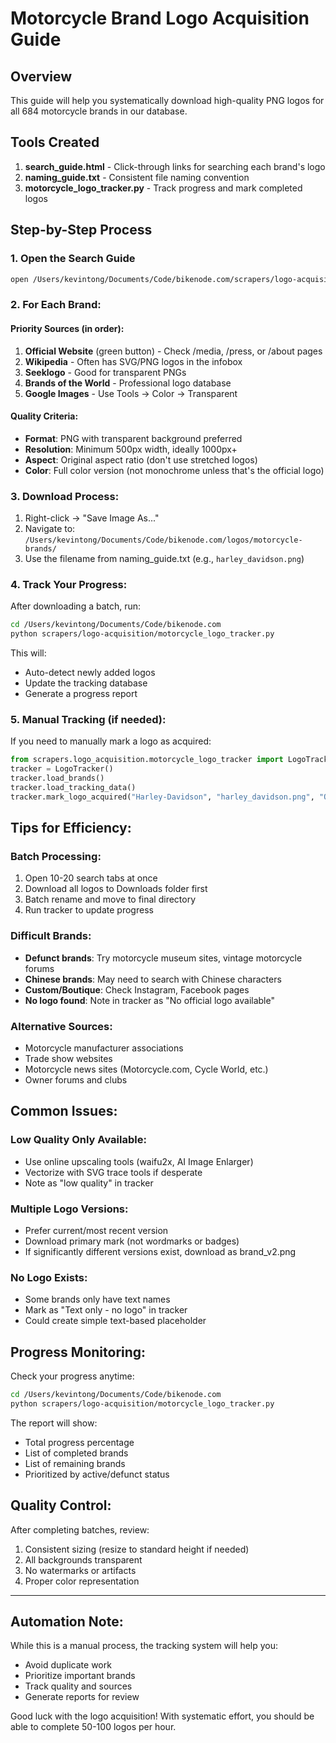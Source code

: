 # Motorcycle Brand Logo Acquisition Guide

## Overview
This guide will help you systematically download high-quality PNG logos for all 684 motorcycle brands in our database.

## Tools Created
1. **search_guide.html** - Click-through links for searching each brand's logo
2. **naming_guide.txt** - Consistent file naming convention
3. **motorcycle_logo_tracker.py** - Track progress and mark completed logos

## Step-by-Step Process

### 1. Open the Search Guide
```bash
open /Users/kevintong/Documents/Code/bikenode.com/scrapers/logo-acquisition/search_guide.html
```

### 2. For Each Brand:

#### Priority Sources (in order):
1. **Official Website** (green button) - Check /media, /press, or /about pages
2. **Wikipedia** - Often has SVG/PNG logos in the infobox
3. **Seeklogo** - Good for transparent PNGs
4. **Brands of the World** - Professional logo database
5. **Google Images** - Use Tools → Color → Transparent

#### Quality Criteria:
- **Format**: PNG with transparent background preferred
- **Resolution**: Minimum 500px width, ideally 1000px+
- **Aspect**: Original aspect ratio (don't use stretched logos)
- **Color**: Full color version (not monochrome unless that's the official logo)

### 3. Download Process:
1. Right-click → "Save Image As..."
2. Navigate to: `/Users/kevintong/Documents/Code/bikenode.com/logos/motorcycle-brands/`
3. Use the filename from naming_guide.txt (e.g., `harley_davidson.png`)

### 4. Track Your Progress:
After downloading a batch, run:
```bash
cd /Users/kevintong/Documents/Code/bikenode.com
python scrapers/logo-acquisition/motorcycle_logo_tracker.py
```

This will:
- Auto-detect newly added logos
- Update the tracking database
- Generate a progress report

### 5. Manual Tracking (if needed):
If you need to manually mark a logo as acquired:
```python
from scrapers.logo_acquisition.motorcycle_logo_tracker import LogoTracker
tracker = LogoTracker()
tracker.load_brands()
tracker.load_tracking_data()
tracker.mark_logo_acquired("Harley-Davidson", "harley_davidson.png", "Official website", "high")
```

## Tips for Efficiency:

### Batch Processing:
1. Open 10-20 search tabs at once
2. Download all logos to Downloads folder first
3. Batch rename and move to final directory
4. Run tracker to update progress

### Difficult Brands:
- **Defunct brands**: Try motorcycle museum sites, vintage motorcycle forums
- **Chinese brands**: May need to search with Chinese characters
- **Custom/Boutique**: Check Instagram, Facebook pages
- **No logo found**: Note in tracker as "No official logo available"

### Alternative Sources:
- Motorcycle manufacturer associations
- Trade show websites
- Motorcycle news sites (Motorcycle.com, Cycle World, etc.)
- Owner forums and clubs

## Common Issues:

### Low Quality Only Available:
- Use online upscaling tools (waifu2x, AI Image Enlarger)
- Vectorize with SVG trace tools if desperate
- Note as "low quality" in tracker

### Multiple Logo Versions:
- Prefer current/most recent version
- Download primary mark (not wordmarks or badges)
- If significantly different versions exist, download as brand_v2.png

### No Logo Exists:
- Some brands only have text names
- Mark as "Text only - no logo" in tracker
- Could create simple text-based placeholder

## Progress Monitoring:
Check your progress anytime:
```bash
cd /Users/kevintong/Documents/Code/bikenode.com
python scrapers/logo-acquisition/motorcycle_logo_tracker.py
```

The report will show:
- Total progress percentage
- List of completed brands
- List of remaining brands
- Prioritized by active/defunct status

## Quality Control:
After completing batches, review:
1. Consistent sizing (resize to standard height if needed)
2. All backgrounds transparent
3. No watermarks or artifacts
4. Proper color representation

---

## Automation Note:
While this is a manual process, the tracking system will help you:
- Avoid duplicate work
- Prioritize important brands
- Track quality and sources
- Generate reports for review

Good luck with the logo acquisition! With systematic effort, you should be able to complete 50-100 logos per hour.